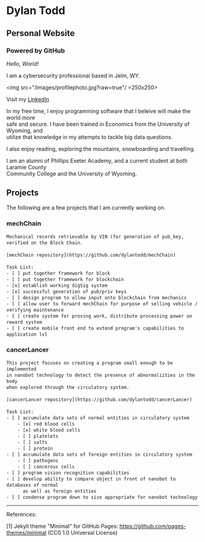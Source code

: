 # Dylan Todd
## Personal Website 
### Powered by GitHub

_Hello, World!_

I am a cybersecurity professional based in Jelm, WY.

<img src="/images/profilephoto.jpg?raw=true"/ =250x250>

Visit my [LinkedIn](https://www.linkedin.com/in/dylan-todd/)

In my free time, I enjoy programming software that I beleive will make the world more  
safe and secure. I have been trained in Economics from the University of Wyoming, and  
utilize that knowledge in my attempts to tackle big data questions.

I also enjoy reading, exploring the mountains, snowboarding and travelling.

I am an alumni of Phillips Exeter Academy, and a current student at both Laramie County  
Community College and the University of Wyoming.

## Projects 

The following are a few projects that I am currently working on. 

### mechChain

    Mechanical records retrievable by VIN (for generation of pub_key,   
    verified on the Block Chain. 

    [mechChain repository](https://github.com/dylantodd/mechChain)

    Task List: 
    - [ ] put together framework for block
    - [ ] put together framework for blockchain
    - [x] establish working digSig system
    - [x] successful generation of pub/priv keys
    - [ ] design program to allow input onto blockchain from mechanics 
    - [ ] allow user to forward mechChain for purpose of selling vehicle / verifying maintenance 
    - [ ] create system for proving work, distribute processing power on reward system
    - [ ] create mobile front end to extend program's capabilities to application lvl

### cancerLancer

    This project focuses on creating a program small enough to be implemented   
    in nanobot technology to detect the presence of abnormaliities in the body   
    when explored through the circulatory system.

    [cancerLancer repository](https://github.com/dylantodd/cancerLancer)

    Task List: 
    - [ ] accumulate data sets of normal entities in circulatory system
        - [x] red blood cells
        - [x] white blood cells
        - [ ] platelets
        - [ ] salts
        - [ ] protein 
    - [ ] accumulate data sets of foreign entities in circulatory system 
        - [ ] pathogens
        - [ ] cancerous cells
    - [ ] program vision recognition capabilities 
    - [ ] develop ability to compare object in front of nanobot to databases of normal   
          as well as foreign entities
    - [ ] condense program down to size appropriate for nanobot technology
___

References:

[1] Jekyll theme "Minimal" for GitHub Pages: https://github.com/pages-themes/minimal (CC0 1.0 Universal License)
